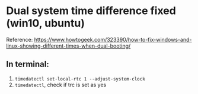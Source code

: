 # Dual system time difference fixed (win10, ubuntu)

Reference: https://www.howtogeek.com/323390/how-to-fix-windows-and-linux-showing-different-times-when-dual-booting/

## In terminal:

1. `timedatectl set-local-rtc 1 --adjust-system-clock`
2. `timedatectl`,  check if trc is set as yes